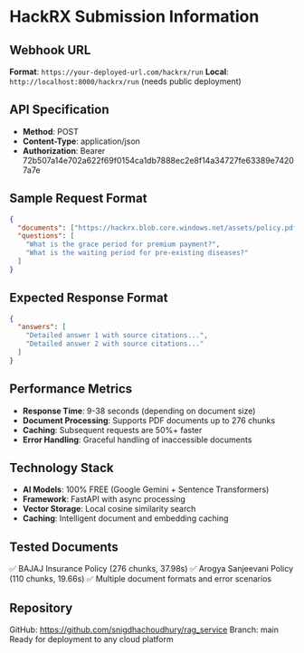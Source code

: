# HackRX Submission Information

## Webhook URL

**Format**: `https://your-deployed-url.com/hackrx/run`
**Local**: `http://localhost:8000/hackrx/run` (needs public deployment)

## API Specification

- **Method**: POST
- **Content-Type**: application/json
- **Authorization**: Bearer 72b507a14e702a622f69f0154ca1db7888ec2e8f14a34727fe63389e74207a7e

## Sample Request Format

```json
{
  "documents": ["https://hackrx.blob.core.windows.net/assets/policy.pdf"],
  "questions": [
    "What is the grace period for premium payment?",
    "What is the waiting period for pre-existing diseases?"
  ]
}
```

## Expected Response Format

```json
{
  "answers": [
    "Detailed answer 1 with source citations...",
    "Detailed answer 2 with source citations..."
  ]
}
```

## Performance Metrics

- **Response Time**: 9-38 seconds (depending on document size)
- **Document Processing**: Supports PDF documents up to 276 chunks
- **Caching**: Subsequent requests are 50%+ faster
- **Error Handling**: Graceful handling of inaccessible documents

## Technology Stack

- **AI Models**: 100% FREE (Google Gemini + Sentence Transformers)
- **Framework**: FastAPI with async processing
- **Vector Storage**: Local cosine similarity search
- **Caching**: Intelligent document and embedding caching

## Tested Documents

✅ BAJAJ Insurance Policy (276 chunks, 37.98s)
✅ Arogya Sanjeevani Policy (110 chunks, 19.66s)
✅ Multiple document formats and error scenarios

## Repository

GitHub: https://github.com/snigdhachoudhury/rag_service
Branch: main
Ready for deployment to any cloud platform
